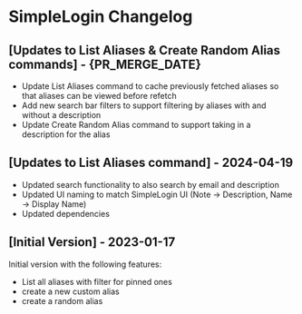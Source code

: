 # SimpleLogin Changelog


## [Updates to List Aliases & Create Random Alias commands] - {PR_MERGE_DATE}
- Update List Aliases command to cache previously fetched aliases so that aliases can be viewed before refetch
- Add new search bar filters to support filtering by aliases with and without a description
- Update Create Random Alias command to support taking in a description for the alias

## [Updates to List Aliases command] - 2024-04-19
- Updated search functionality to also search by email and description
- Updated UI naming to match SimpleLogin UI (Note -> Description, Name -> Display Name)
- Updated dependencies

## [Initial Version] - 2023-01-17
Initial version with the following features:

- List all aliases with filter for pinned ones
- create a new custom alias
- create a random alias
